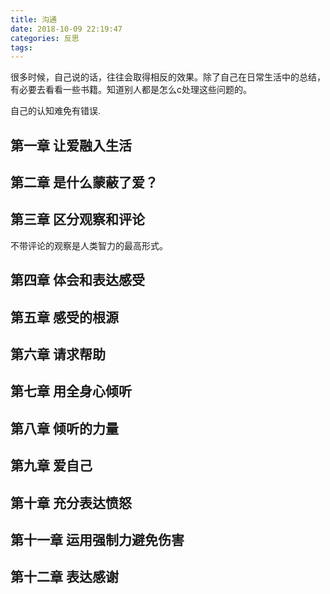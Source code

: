 ```yaml
---
title: 沟通
date: 2018-10-09 22:19:47
categories: 反思
tags:
---
```


很多时候，自己说的话，往往会取得相反的效果。除了自己在日常生活中的总结，有必要去看看一些书籍。知道别人都是怎么c处理这些问题的。

自己的认知难免有错误.

## 第一章 让爱融入生活
## 第二章 是什么蒙蔽了爱？
## 第三章 区分观察和评论
不带评论的观察是人类智力的最高形式。

## 第四章 体会和表达感受
## 第五章 感受的根源
## 第六章 请求帮助
## 第七章 用全身心倾听
## 第八章 倾听的力量
## 第九章 爱自己
## 第十章 充分表达愤怒
## 第十一章 运用强制力避免伤害
## 第十二章 表达感谢
